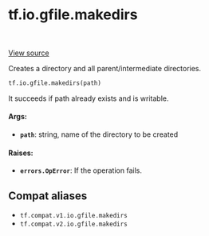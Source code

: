 <div itemscope itemtype="http://developers.google.com/ReferenceObject">
<meta itemprop="name" content="tf.io.gfile.makedirs" />
<meta itemprop="path" content="Stable" />
</div>

# tf.io.gfile.makedirs

<!-- Insert buttons and diff -->

<table class="tfo-notebook-buttons tfo-api" align="left">
</table>

<a target="_blank" href="/code/stable/tensorflow/python/lib/io/file_io.py">View source</a>



Creates a directory and all parent/intermediate directories.

``` python
tf.io.gfile.makedirs(path)
```



<!-- Placeholder for "Used in" -->

It succeeds if path already exists and is writable.

#### Args:


* <b>`path`</b>: string, name of the directory to be created


#### Raises:


* <b>`errors.OpError`</b>: If the operation fails.

## Compat aliases

* `tf.compat.v1.io.gfile.makedirs`
* `tf.compat.v2.io.gfile.makedirs`

